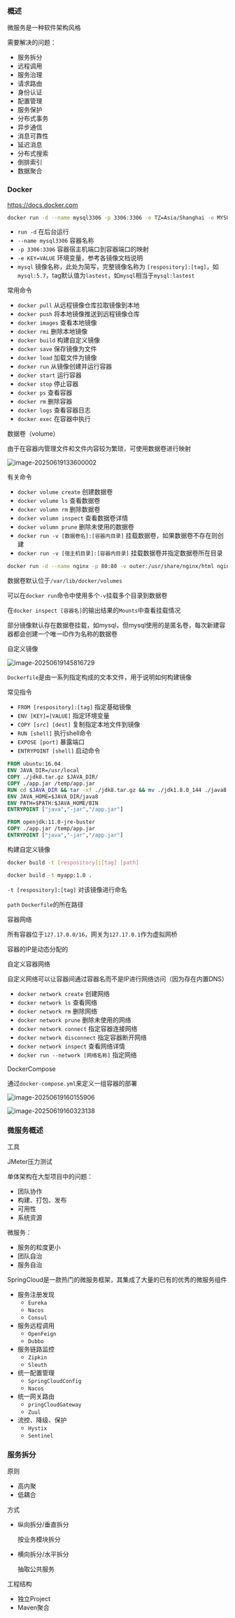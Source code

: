 ### 概述

微服务是一种软件架构风格

需要解决的问题：

- 服务拆分
- 远程调用
- 服务治理
- 请求路由
- 身份认证
- 配置管理
- 服务保护
- 分布式事务
- 异步通信
- 消息可靠性
- 延迟消息
- 分布式搜索
- 倒排索引
- 数据聚合





### Docker

https://docs.docker.com



```bash
docker run -d --name mysql3306 -p 3306:3306 -e TZ=Asia/Shanghai -e MYSQL_ROOT_PASSWORD=123456 mysql
```

- `run -d` 在后台运行
- `--name mysql3306` 容器名称
- `-p 3306:3306`  容器宿主机端口到容器端口的映射
- `-e KEY=VALUE` 环境变量，参考各镜像文档说明
- `mysql` 镜像名称，此处为简写，完整镜像名称为 `[respository]:[tag]`，如`mysql:5.7`，tag默认值为`lastest`，如`mysql`相当于`mysql:lastest`



常用命令

- `docker pull` 从远程镜像仓库拉取镜像到本地
- `docker push` 将本地镜像推送到远程镜像仓库
- `docker images` 查看本地镜像
- `docker rmi` 删除本地镜像
- `docker build` 构建自定义镜像
- `docker save` 保存镜像为文件
- `docker load` 加载文件为镜像
- `docker run` 从镜像创建并运行容器
- `docker start` 运行容器
- `docker stop` 停止容器
- `docker ps` 查看容器
- `docker rm` 删除容器
- `docker logs` 查看容器日志
- `docker exec` 在容器中执行



数据卷（volume）

由于在容器内管理文件和文件内容较为繁琐，可使用数据卷进行映射

![image-20250619133600002](C:\CRIM\Program\Web\Resources\Documentation\JavaWeb\Temp-Cloud笔记图片\image-20250619133600002.png)

有关命令

- `docker volume create` 创建数据卷
- `docker volume ls` 查看数据卷
- `docker volumn rm` 删除数据卷
- `docker volumn inspect` 查看数据卷详情
- `docker volumn prune` 删除未使用的数据卷
- `docker run -v [数据卷名]:[容器内目录]` 挂载数据卷，如果数据卷不存在则创建
- `docker run -v [宿主机目录]:[容器内目录]` 挂载数据卷并指定数据卷所在目录

```bash
docker run -d --name nginx -p 80:80 -v outer:/usr/share/nginx/html nginx
```

数据卷默认位于`/var/lib/docker/volumes`

可以在`docker run`命令中使用多个`-v`挂载多个目录到数据卷

在`docker inspect [容器名]`的输出结果的`Mounts`中查看挂载情况

部分镜像默认存在数据卷挂载，如mysql，但mysql使用的是匿名卷，每次新建容器都会创建一个唯一ID作为名称的数据卷



自定义镜像

![image-20250619145816729](C:\CRIM\Program\Web\Resources\Documentation\JavaWeb\Temp-Cloud笔记图片\image-20250619145816729.png)

`Dockerfile`是由一系列指定构成的文本文件，用于说明如何构建镜像

常见指令

- `FROM [respository]:[tag]` 指定基础镜像 
- `ENV [KEY]=[VALUE]` 指定环境变量
- `COPY [src] [dest]` 复制指定本地文件到镜像
- `RUN [shell]` 执行shell命令
- `EXPOSE [port]` 暴露端口
- `ENTRYPOINT [shell]` 启动命令

```dockerfile
FROM ubuntu:16.04
ENV JAVA_DIR=/usr/local
COPY ./jdk8.tar.gz $JAVA_DIR/
COPY ./app.jar /temp/app.jar
RUN cd $JAVA_DIR && tar -xf ./jdk8.tar.gz && mv ./jdk1.8.0_144 ./java8
ENV JAVA_HOME=$JAVA_DIR/java8
ENV PATH=$PATH:$JAVA_HOME/BIN
ENTRYPOINT ["java","-jar","/app.jar"]
```

```dockerfile
FROM openjdk:11.0-jre-buster
COPY ./app.jar /temp/app.jar
ENTRYPOINT ["java","-jar","/app.jar"]
```

构建自定义镜像

```bash
docker build -t [respository]:[tag] [path]
```

```bash
docker build -t myapp:1.0 .
```

`-t [respository]:[tag]` 对该镜像进行命名

`path` `Dockerfile`的所在路径



容器网络

所有容器位于`127.17.0.0/16`，网关为`127.17.0.1`作为虚拟网桥

容器的IP是动态分配的

自定义容器网络

自定义网络可以让容器间通过容器名而不是IP进行网络访问（因为存在内置DNS）

- `docker network create` 创建网络
- `docker network ls` 查看网络
- `docker network rm` 删除网络
- `docker network prune` 删除未使用的网络
- `docker network connect` 指定容器连接网络
- `docker network disconnect` 指定容器断开网络
- `docker network inspect` 查看网络详情
- `docker run --network [网络名称]` 指定网络



DockerCompose

通过`docker-compose.yml`来定义一组容器的部署

![image-20250619160155906](C:\CRIM\Program\Web\Resources\Documentation\JavaWeb\Temp-Cloud笔记图片\image-20250619160155906.png)

![image-20250619160323138](C:\CRIM\Program\Web\Resources\Documentation\JavaWeb\Temp-Cloud笔记图片\image-20250619160323138.png)





### 微服务概述



工具

JMeter压力测试



单体架构在大型项目中的问题：

- 团队协作
- 构建、打包、发布
- 可用性
- 系统资源



微服务：

- 服务的粒度更小
- 团队自治
- 服务自治



SpringCloud是一款热门的微服务框架，其集成了大量的已有的优秀的微服务组件

- 服务注册发现
  - `Eureka`
  - `Nacos`
  - `Consul`
- 服务远程调用
  - `OpenFeign`
  - `Dubbo`
- 服务链路监控
  - `Zipkin`
  - `Sleuth`
- 统一配置管理
  - `SpringCloudConfig`
  - `Nacos`
- 统一网关路由
  - `pringCloudGateway`
  - `Zuul`
- 流控、降级、保护
  - `Hystix`
  - `Sentinel`





### 服务拆分



原则

- 高内聚
- 低耦合



方式

- 纵向拆分/垂直拆分

  按业务模块拆分

- 横向拆分/水平拆分

  抽取公共服务



工程结构

- 独立Project
- Maven聚合